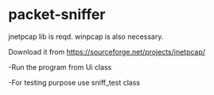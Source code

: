 # packet-sniffer

jnetpcap lib is reqd.
winpcap is also necessary.

Download it from https://sourceforge.net/projects/jnetpcap/

-Run the program from Ui class

-For testing purpose use sniff_test class
